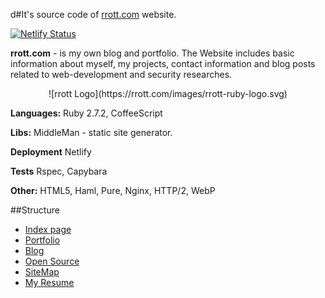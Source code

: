 d#It's source code of [rrott.com](http://rrott.com) website.

[![Netlify Status](https://api.netlify.com/api/v1/badges/5a471fa6-69f4-4547-8732-913da5f25d6a/deploy-status)](https://app.netlify.com/sites/rrott/deploys)

**rrott.com** - is my own blog and portfolio. The Website includes basic information about myself, my projects, contact information and blog posts related to web-development and security researches.

<center> ![rrott Logo](https://rrott.com/images/rrott-ruby-logo.svg) </center>

**Languages:** Ruby 2.7.2, CoffeeScript

**Libs:** MiddleMan - static site generator.

**Deployment** Netlify

**Tests** Rspec, Capybara

**Other:** HTML5, Haml, Pure, Nginx, HTTP/2, WebP

##Structure
- [Index page](https://rrott.com)
- [Portfolio](https://rrott.com/portfolio/)
- [Blog](https://rrott.com/blog/)
- [Open Source](https://rrott.com/portfolio/oss/)
- [SiteMap](https://rrott.com/sitemap/)
- [My Resume](https://rrott.com/cv/roman.rott.cv.2016.pdf)

